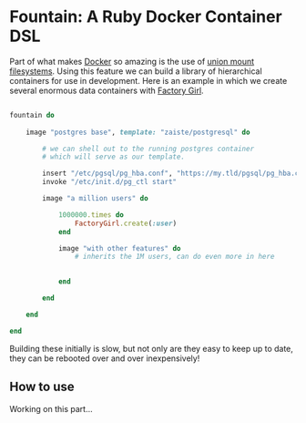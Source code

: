 # Fountain: A Ruby Docker Container DSL

Part of what makes [Docker](https://github.com/dotcloud/docker) so amazing is the use of [union mount filesystems](http://en.wikipedia.org/wiki/Union_mount). Using this feature we can build a library of hierarchical containers for use in development. Here is an example in which we create several enormous data containers with [Factory Girl](https://github.com/thoughtbot/factory_girl).

```ruby

fountain do
	
	image "postgres base", template: "zaiste/postgresql" do

		# we can shell out to the running postgres container
		# which will serve as our template.

		insert "/etc/pgsql/pg_hba.conf", "https://my.tld/pgsql/pg_hba.conf"
		invoke "/etc/init.d/pg_ctl start"

		image "a million users" do

			1000000.times do 
				FactoryGirl.create(:user)
			end

			image "with other features" do
				# inherits the 1M users, can do even more in here

				
			end

		end

	end

end

```

Building these initially is slow, but not only are they easy to keep up to date, they can be rebooted over and over inexpensively!

## How to use

Working on this part...

